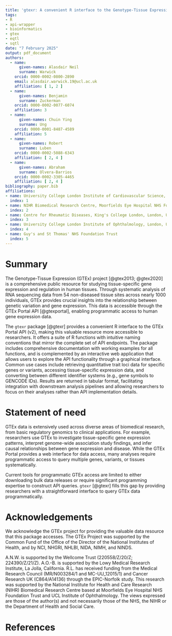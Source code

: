 ```yaml
---
title: 'gtexr: A convenient R interface to the Genotype-Tissue Expression (GTEx) Portal API'
tags:
- R
- api-wrapper
- bioinformatics
- gtex
- eqtl
- sqtl
date: "7 February 2025"
output: pdf_document
authors:
  - name:
      given-names: Alasdair Neil
      surname: Warwick
    orcid: 0000-0002-0800-2890
    email: alasdair.warwick.19@ucl.ac.uk
    affiliation: [ 1, 2 ]
  - name:
      given-names: Benjamin
      surname: Zuckerman
    orcid: 0000-0002-0077-6074
    affiliation: 3
  - name:
      given-names: Chuin Ying
      surname: Ung
    orcid: 0000-0001-8487-4589
    affiliation: 5
  - name:
      given-names: Robert
      surname: Luben
    orcid: 0000-0002-5088-6343
    affiliation: [ 2, 4 ]
  - name:
      given-names: Abraham
      surname: Olvera-Barrios
    orcid: 0000-0002-3305-4465
    affiliation: [ 2, 4 ]
bibliography: paper.bib
affiliations:
- name: University College London Institute of Cardiovascular Science, London, UK
  index: 1
- name: NIHR Biomedical Research Centre, Moorfields Eye Hospital NHS Foundation Trust
  index: 2
- name: Centre for Rheumatic Diseases, King's College London, London, UK
  index: 3
- name: University College London Institute of Ophthalmology, London, UK
  index: 4
- name: Guy's and St Thomas' NHS Foundation Trust
  index: 5
---
```


# Summary

The Genotype-Tissue Expression (GTEx) project [@gtex2013; @gtex2020] is a comprehensive public resource for studying tissue-specific gene expression and regulation in human tissues. Through systematic analysis of RNA sequencing data from 54 non-diseased tissue sites across nearly 1000 individuals, GTEx provides crucial insights into the relationship between genetic variation and gene expression. This data is accessible through the GTEx Portal API [@gtexportal], enabling programmatic access to human gene expression data.

The `gtexr` package [@gtexr] provides a convenient R interface to the GTEx Portal API (v2), making this valuable resource more accessible to researchers. It offers a suite of R functions with intuitive naming conventions that mirror the complete set of API endpoints. The package includes comprehensive documentation with working examples for all functions, and is complemented by an interactive web application that allows users to explore the API functionality through a graphical interface. Common use cases include retrieving quantitative trait loci data for specific genes or variants, accessing tissue-specific expression data, and converting between different identifier systems (e.g., gene symbols to GENCODE IDs). Results are returned in tabular format, facilitating integration with downstream analysis pipelines and allowing researchers to focus on their analyses rather than API implementation details.

# Statement of need

GTEx data is extensively used across diverse areas of biomedical research, from basic regulatory genomics to clinical applications. For example, researchers use GTEx to investigate tissue-specific gene expression patterns, interpret genome-wide association study findings, and infer causal relationships between gene expression and disease. While the GTEx Portal provides a web interface for data access, many analyses require programmatic access to query multiple genes, variants, or tissues systematically.

Current tools for programmatic GTEx access are limited to either downloading bulk data releases or require significant programming expertise to construct API queries. `gtexr` [@gtexr] fills this gap by providing researchers with a straightforward interface to query GTEx data programmatically. 

# Acknowledgements

We acknowledge the GTEx project for providing the valuable data resource that this package accesses. The GTEx Project was supported by the Common Fund of the Office of the Director of the National Institutes of Health, and by NCI, NHGRI, NHLBI, NIDA, NIMH, and NINDS.

A.N.W. is supported by the Wellcome Trust (220558/Z/20/Z; 224390/Z/21/Z). A.O.-B. is supported by the Lowy Medical Research Institute, La Jolla, California. R.L. has received funding from the Medical Research Council (MR/N003284/1 and MC-UU_12015/1) and Cancer Research UK (C864/A14136) through the EPIC-Norfolk study. This research was supported by the National Institute for Health and Care Research (NIHR) Biomedical Research Centre based at Moorfields Eye Hospital NHS Foundation Trust and UCL Institute of Ophthalmology. The views expressed are those of the author(s) and not necessarily those of the NHS, the NIHR or the Department of Health and Social Care.

# References
